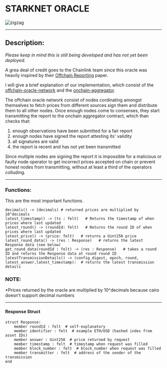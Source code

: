 # STARKNET ORACLE

![zigzag](https://user-images.githubusercontent.com/57314871/154353264-211a4030-8f5d-4aa8-878f-f654fa242589.png)



---

## Description:
*Please keep in mind this is still being developed and has not yet been deployed.*

A grea deal of credit goes to the Chainlink team since this oracle was heavily inspired by their [Offchain Reporting](https://uploads-ssl.webflow.com/5f6b7190899f41fb70882d08/603651a1101106649eef6a53_chainlink-ocr-protocol-paper-02-24-20.pdf) paper.

I will give a brief explanation of our implementation, which consist of the [offchain-oracle-network](https://github.com/ZigZagExchange/starknet-oracle/tree/main/offchain_oracle_network/nodes) and the [onchain-aggregator](https://github.com/ZigZagExchange/starknet-oracle/tree/main/contracts/OffchainAggregator).

The offchain oracle network consist of nodes cordinating amongst themselves to fetch prices from different sources sign them and distribute them to all other nodes. Once enough nodes come to consenses, they start transmitting the report to the onchain aggregator contract, which than checks that:
1. enough observations have been submitted for a fair report
2. enough nodes have signed the report attesting its' validity
3. all signatures are valid
4. the report is recent and has not yet been transmitted  

Since multiple nodes are signing the report it is impossible for a malicious or faulty node operator to get incorrect prices accepted on chain or prevent honest nodes from transmitting, without at least a third of the operators colluding.


---


### Functions:
This are the most important functions.
```cairo
decimals() -> (decimals) # returned prices are multiplied by 10^decimals
latest_timestamp() -> (ts : felt)   # Returns the timestamp of when prices where last updated
latest_round() -> (roundId: felt)   # Returns the round ID of when prices where last updated
latest_price() -> (price: felt)   # returns a Uint256 price
latest_round_data() -> (res : Response)   # returns the latest Response data (see below)
get_round_data(roundId : felt) -> (res : Response)   # takes a round ID and returns the Response data at round round ID
latestTransmissionDetails() -> (config_digest, epoch, round, latest_answer,latest_timestamp):  # returns the latest transmission details
```

### NOTE:
*Prices returned by the oracle are multiplied by 10^decimals because cairo doesn't support decimal numbers


---


#### Response Struct

```cairo
struct Response:
    member roundId : felt  # self-explanatory
    member identifier : felt  # example ETH/USD (hashed index from asset IDs)
    member answer : Uint256  # price returned by request
    member timestamp : felt  # timestamp when request was filled
    member block_number : felt  # block_number when request was filled
    member transmitter : felt  # address of the sender of the transmission
end
```


